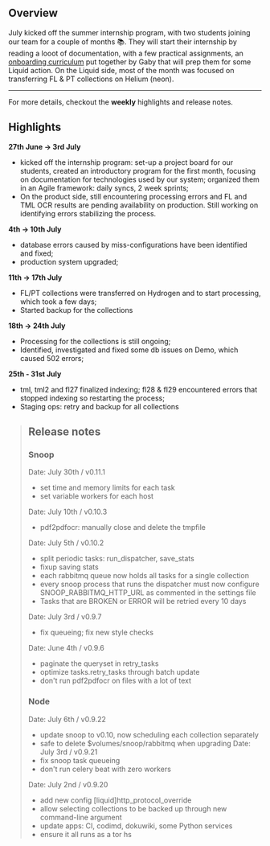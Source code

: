 ## Overview

July kicked off the summer internship program, with two students joining our team for a couple of months 📚. 
They will start their internship by reading a looot of documentation, with a few practical assignments, an [onboarding curriculum](https://hackmd.io/upSx7g7qSYSjE0poRtprkQ) put together by Gaby that will prep them for some Liquid action.
On the Liquid side, most of the month was focused on transferring FL & PT collections on Helium (neon).

***

For more details, checkout the **weekly** highlights and release notes.
## Highlights
**27th June -> 3rd July**  
- kicked off the internship program: set-up a project board for our students, created an introductory program for the first month, focusing on documentation for technologies used by our system; organized them in an Agile framework: daily syncs, 2 week sprints;
- On the product side, still encountering processing errors and FL and TML OCR results are pending availability on production. Still working on identifying errors stabilizing the process.

**4th -> 10th July**  
- database errors caused by miss-configurations have been identified and fixed;
- production system upgraded;

**11th -> 17th July**
- FL/PT collections were transferred on Hydrogen and to start processing, which took a few days;
- Started backup for the collections

**18th -> 24th July**
- Processing for the collections is still ongoing;
- Identified, investigated and fixed some db issues on Demo, which caused 502 errors;   

**25th - 31st July**
- tml, tml2 and fl27 finalized indexing; fl28 & fl29 encountered errors that stopped indexing so restarting the process;
- Staging ops: retry and backup for all collections


> ## Release notes 
> ### Snoop
>Date: July 30th / v0.11.1
>- set time and memory limits for each task
>- set variable workers for each host
>
>Date: July 10th / v0.10.3
>- pdf2pdfocr: manually close and delete the tmpfile
>
>Date: July 5th / v0.10.2
>- split periodic tasks: run_dispatcher, save_stats
>- fixup saving stats
>- each rabbitmq queue now holds all tasks for a single collection
>- every snoop process that runs the dispatcher must now configure SNOOP_RABBITMQ_HTTP_URL as commented in the settings file
>- Tasks that are BROKEN or ERROR will be retried every 10 days
>
>Date: July 3rd / v0.9.7
>- fix queueing; fix new style checks
>
>Date: June 4th / v0.9.6
>- paginate the queryset in retry_tasks
>- optimize tasks.retry_tasks through batch update
>- don't run pdf2pdfocr on files with a lot of text
>
> ### Node
>Date: July 6th / v0.9.22
>- update snoop to v0.10, now scheduling each collection separately
>- safe to delete $volumes/snoop/rabbitmq when upgrading
>Date: July 3rd / v0.9.21
>- fix snoop task queueing
>- don't run celery beat with zero workers
>
>Date: July 2nd / v0.9.20
>- add new config [liquid]http_protocol_override
>- allow selecting collections to be backed up through new command-line argument
>- update apps: CI, codimd, dokuwiki, some Python services
>- ensure it all runs as a tor hs
>